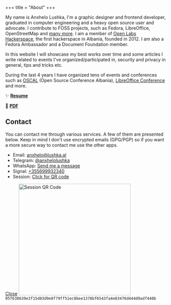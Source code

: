 +++
title = "About"
+++

My name is Anxhelo Lushka, I'm a graphic designer and frontend developer, graduated in computer engineering and a heavy open source user and advocate. I contribute to FOSS projects, such as Fedora, LibreOffice, OpenStreetMap and [many more](https://github.com/AnXh3L0). I am a member of [Open Labs Hackerspace](https://openlabs.cc/en), the first hackerspace in Albania, founded in 2012. I am also a Fedora Ambassador and a Document Foundation member.

In this website I will showcase my best works over time and some articles I write related to events I've organized/participated in, security and privacy in general, tips and tricks etc.

During the last 4 years I have organized tens of events and conferences such as [OSCAL](https://osc.al) (Open Source Conference Albania), [LibreOffice Conference](https://libocon.org) and more.

:sparkles: **[Resume](/resume "My resume as a single page")**

:scroll: **[PDF](/files/Resume%20-%20Anxhelo%20Lushka.pdf "My short resume in PDF format")**

## Contact

You can contact me through various services. A few of them are presented below. Keep in mind I don't use encrypted emails (GPG/PGP) so if you want a more secure way to contact me use the other apps.

- Email: [anxhelo@lushka.al](mailto:anxhelo@lushka.al)
- Telegram: [@anxhelolushka](https://t.me/anxhelolushka)
- WhatsApp: [Send me a message](https://wa.me/+355699932340?text=Hello%20there)
- Signal: [+355699932340](tel:+355699932340)
- Session: [Click for QR code](#qr)

<div id="qr" class="modal-window">
  <div>
    <a href="#contact" title="Close" class="modal-close">Close</a>
    <img class="center" src="/img/session.jpg" alt="Session QR Code" width="350px" />
    <code>05f638639e3f15d03d9e8f79ff51ec8bee1378bf6543fa4e83476d444d9adf440b</code>
  </div>
</div>
